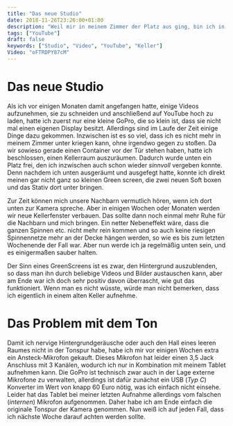 ```yaml
---
title: "Das neue Studio"
date: 2018-11-26T23:26:00+01:00
description: "Weil mir in meinem Zimmer der Platz aus ging, bin ich in den Keller umgezogen"
tags: ["YouTube"]
draft: false 
keywords: ["Studio", "Video", "YouTube", "Keller"]
Video: "oFTRDPY87cM"
---
```


# Das neue Studio

Als ich vor einigen Monaten damit angefangen hatte, einige Videos aufzunehmen, sie zu schneiden und anschließend auf YouTube hoch zu laden, hatte ich zuerst nur eine kleine GoPro, die so klein ist, dass sie nicht mal einen eigenen Display besitzt. Allerdings sind im Laufe der Zeit einige Dinge dazu gekommen. Inzwischen ist es so viel, dass ich es nicht mehr in meinem Zimmer unter kriegen kann, ohne irgendwo gegen zu stoßen. Da wir sowieso gerade einen Container vor der Tür stehen haben, hatte ich beschlossen, einen Kellerraum auszuräumen. Dadurch wurde unten ein Platz frei, den ich inzwischen auch schon wieder _sinnvoll_ vergeben konnte. Denn nachdem ich unten ausgeräumt und ausgefegt hatte, konnte ich direkt meinen gar nicht ganz so kleinen Green screen, die zwei neuen Soft boxen und das Stativ dort unter bringen.

Zur Zeit können mich unsere Nachbarn vermutlich hören, wenn ich dort unten zur Kamera spreche. Aber in einigen Wochen oder Monaten werden wir neue Kellerfenster verbauen. Das sollte dann noch einmal mehr Ruhe für die Nachbarn und mich bringen. Ein netter Nebeneffekt wäre, dass die ganzen Spinnen etc. nicht mehr rein kommen und so auch keine riesigen Spinnennetze mehr an der Decke hängen werden, so wie es bis zum letzten Wochenende der Fall war. Aber nun werde ich ja regelmäßig unten sein, und es einigermaßen sauber halten.

Der Sinn eines GreenScreens ist es zwar, den Hintergrund auszublenden, so dass man ihn durch beliebige Videos und Bilder austauschen kann, aber am Ende war ich doch sehr positiv davon überrascht, wie gut das funktioniert. Wenn man es nicht wüsste, würde man nicht bemerken, dass ich eigentlich in einem alten Keller aufnehme.

# Das Problem mit dem Ton
Damit ich nervige Hintergrundgeräusche oder auch den Hall eines leeren Raumes nicht in der Tonspur habe, habe ich mir vor einigen Wochen extra ein Ansteck-Mikrofon gekauft. Dieses Mikrofon hat leider einen 3,5 Jack Anschluss mit 3 Kanälen, wodurch ich nur in Kombination mit meinem Tablet aufnehmen kann. Die GoPro ist technisch zwar auch in der Lage externe Mikrofone zu verwalten, allerdings ist dafür zunächst ein USB (_Typ C_) Konverter im Wert von knapp 60 Euro nötig, was ich einfach nicht einsehe. Leider hat das Tablet bei meiner letzten Aufnahme allerdings vom falschen (_internen_) Mikrofon aufgenommen. Daher habe ich am Ende einfach die originale Tonspur der Kamera genommen. Nun weiß ich auf jeden Fall, dass ich nächste Woche darauf achten werden sollte.
